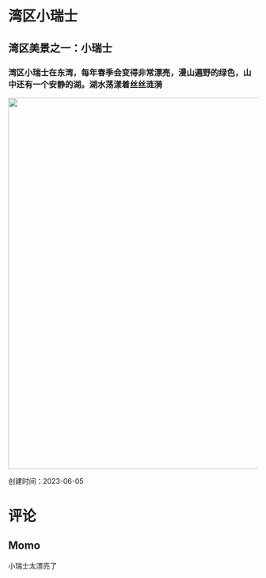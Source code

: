 <!DOCTYPE html>
<html lang="en">

<head>
    <meta charset="UTF-8">
    <meta http-equiv="X-UA-Compatible" content="IE=edge">
    <meta name="viewport" content="width=device-width, initial-scale=1.0">
    <title>redbook</title>
</head>

<body>
<h1 class="title">湾区小瑞士</h1>
<h2 class="description">湾区美景之一：小瑞士</h2>
<h3 class="content">湾区小瑞士在东湾，每年春季会变得非常漂亮，漫山遍野的绿色，山中还有一个安静的湖。湖水荡漾着丝丝涟漪</h3>
<img class="image" src="https://plus.unsplash.com/premium_photo-1676368173538-fd4789c109d5?ixlib=rb-4.0.3&ixid=M3wxMjA3fDB8MHxwaG90by1wYWdlfHx8fGVufDB8fHx8fA%3D%3D&auto=format&fit=crop&w=1550&q=80" style="width:750px;height:750px;">
<p class="date" >创建时间：2023-06-05</p>
<h1 class="comment" >评论</h1>
<h2 class="commenter" >Momo</h2>
<p class="comments">小瑞士太漂亮了</p>
</body>

</html>